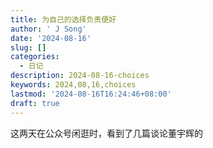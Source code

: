 ```yaml
---
title: 为自己的选择负责便好
author: ' J Song'
date: '2024-08-16'
slug: []
categories:
  - 日记
description: 2024-08-16-choices
keywords: 2024,08,16,choices
lastmod: '2024-08-16T16:24:46+08:00'
draft: true
---
```


这两天在公众号闲逛时，看到了几篇谈论董宇辉的
